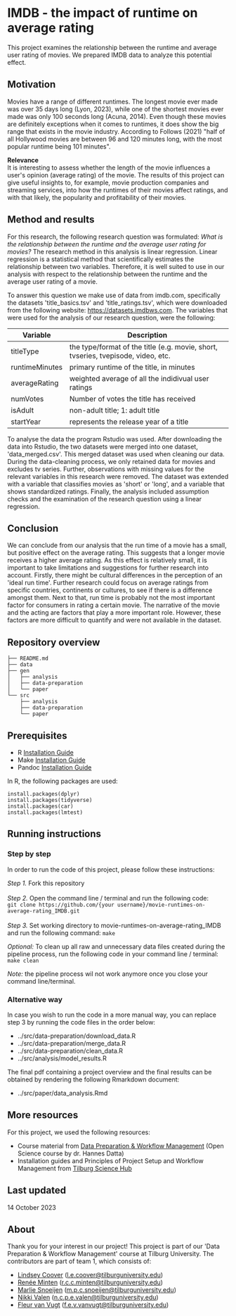 # **IMDB - the impact of runtime on average rating**
This project examines the relationship between the runtime and average user rating of movies. We prepared IMDB data to analyze this potential effect.

## __Motivation__
Movies have a range of different runtimes. The longest movie ever made was over 35 days long (Lyon, 2023), while one of the shortest movies ever made was only 100 seconds long (Acuna, 2014). Even though these movies are definitely exceptions when it comes to runtimes, it does show the big range that exists in the movie industry. According to Follows (2021) "half of all Hollywood movies are between 96 and 120 minutes long, with the most popular runtime being 101 minutes". 

__Relevance__ </br>
It is interesting to assess whether the length of the movie influences a user's opinion (average rating) of the movie. The results of this project can give useful insights to, for example, movie production companies and streaming services, into how the runtimes of their movies affect ratings, and with that likely, the popularity and profitability of their movies.    

## __Method and results__
For this research, the following research question was formulated: *What is the relationship between the runtime and the average user rating for movies?* 
The research method in this analysis is linear regression. Linear regression is a statistical method that scientifically estimates the relationship between two variables. Therefore, it is well suited to use in our analysis with respect to the relationship between the runtime and the average user rating of a movie. 

To answer this question we make use of data from imdb.com, specifically the datasets 'title_basics.tsv' and 'title_ratings.tsv', which were downloaded from the following website: https://datasets.imdbws.com. 
The variables that were used for the analysis of our research question, were the following:

| Variable       | Description |
|------------|-----|
| titleType | the type/format of the title (e.g. movie, short, tvseries, tvepisode, video, etc.  |
| runtimeMinutes | primary runtime of the title, in minutes |
| averageRating | weighted average of all the indidivual user ratings |
| numVotes | Number of votes the title has received |
| isAdult | non-adult title; 1: adult title |
| startYear | represents the release year of a title |

To analyse the data the program Rstudio was used. After downloading the data into Rstudio, the two datasets were merged into one dataset, 'data_merged.csv'. This merged dataset was used when cleaning our data. During the data-cleaning process, we only retained data for movies and excludes tv series. Further, observations with missing values for the relevant variables in this research were removed. The dataset was extended with a variable that classifies movies as 'short' or 'long', and a variable that shows standardized ratings. Finally, the analysis included assumption checks and the examination of the research question using a linear regression.  

## __Conclusion__
We can conclude from our analysis that the run time of a movie has a small, but positive effect on the average rating. This suggests that a longer movie receives a higher average rating. As this effect is relatively small, it is important to take limitations and suggestions for further research into account. Firstly, there might be cultural differences in the perception of an 'ideal run time'. Further research could focus on average ratings from specific countries, continents or cultures, to see if there is a difference amongst them. Next to that, run time is probably not the most important factor for consumers in rating a certain movie. The narrative of the movie and the acting are factors that play a more important role. However, these factors are more difficult to quantify and were not available in the dataset.  

## __Repository overview__
```
├── README.md
├── data 
├── gen 
│   ├── analysis 
│   ├── data-preparation 
│   └── paper 
└── src 
    ├── analysis 
    ├── data-preparation 
    └── paper 
```

## __Prerequisites__
- R [Installation Guide](https://tilburgsciencehub.com/building-blocks/configure-your-computer/statistics-and-computation/r/)
- Make [Installation Guide](https://tilburgsciencehub.com/building-blocks/configure-your-computer/automation-and-workflows/make/)
- Pandoc [Installation Guide](https://pandoc.org/installing.html)

In R, the following packages are used:
```
install.packages(dplyr)
install.packages(tidyverse)
install.packages(car)
install.packages(lmtest)
```

## __Running instructions__
### __Step by step__
In order to run the code of this project, please follow these instructions:

_Step 1._ Fork this repository </br></br>
_Step 2._ Open the command line / terminal and run the following code: </br>
```git clone https://github.com/{your username}/movie-runtimes-on-average-rating_IMDB.git``` </br></br>
_Step 3._ Set working directory to movie-runtimes-on-average-rating_IMDB and run the following command: ```make``` </br>

_Optional:_ To clean up all raw and unnecessary data files created during the pipeline process, run the following code in your command line / terminal: ```make clean```

_Note:_ the pipeline process wil not work anymore once you close your command line/terminal.

### Alternative way
In case you wish to run the code in a more manual way, you can replace step 3 by running the code files in the order below:
- ../src/data-preparation/download_data.R
- ../src/data-preparation/merge_data.R
- ../src/data-preparation/clean_data.R
- ../src/analysis/model_results.R

The final pdf containing a project overview and the final results can be obtained by rendering the following Rmarkdown document:
- ../src/paper/data_analysis.Rmd

## __More resources__
For this project, we used the following resources:
- Course material from [Data Preparation & Workflow Management](https://dprep.hannesdatta.com/) (Open Science course by dr. Hannes Datta)
- Installation guides and Principles of Project Setup and Workflow Management from [Tilburg Science Hub](https://tilburgsciencehub.com/tutorials/reproducible-research-and-automation/principles-of-project-setup-and-workflow-management/project-setup-overview/)

## __Last updated__
14 October 2023

## __About__
Thank you for your interest in our project! This project is part of our 'Data Preparation & Workflow Management' course at Tilburg University. The contributors are part of team 1, which consists of:
- [Lindsey Coover](https://github.com/lindseycoover) (l.e.coover@tilburguniversity.edu)
- [Renée Minten](https://github.com/ReneeMinten) (r.c.c.minten@tilburguniversity.edu)
- [Marlie Snoeijen](https://github.com/marliesnoeijen) (m.p.c.snoeijen@tilburguniversity.edu) 
- [Nikki Valen](https://github.com/NCPEValen) (n.c.p.e.valen@tilburguniversity.edu)
- [Fleur van Vugt](https://github.com/fleurvanvugt) (f.e.v.vanvugt@tilburguniversity.edu)
